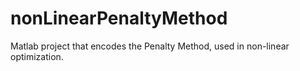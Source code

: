 # nonLinearPenaltyMethod
Matlab project that encodes the Penalty Method, used in non-linear optimization.
